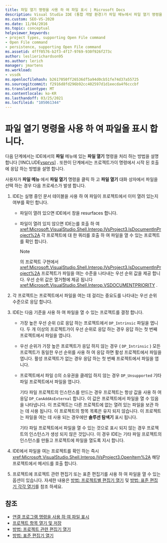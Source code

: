 ```yaml
---
title: 파일 열기 명령을 사용 하 여 파일 표시 | Microsoft Docs
description: Visual Studio IDE (통합 개발 환경)가 파일 메뉴에서 파일 열기 명령을 처리 하 여 파일을 표시 하는 방법을 알아봅니다.
ms.custom: SEO-VS-2020
ms.date: 11/04/2016
ms.topic: conceptual
helpviewer_keywords:
- project types, supporting Open File command
- Open File command
- persistence, supporting Open File command
ms.assetid: 4fff0576-b2f3-4f17-9769-930f926f273c
author: leslierichardson95
ms.author: lerich
manager: jmartens
ms.workload:
- vssdk
ms.openlocfilehash: b2617050ff26536df5a94d0cb51fe74d37a55725
ms.sourcegitcommit: f2916d8fd296b92cc402597d1d1eecda4f6cccbf
ms.translationtype: MT
ms.contentlocale: ko-KR
ms.lasthandoff: 03/25/2021
ms.locfileid: "105061344"
---
```

# <a name="display-files-by-using-the-open-file-command"></a>파일 열기 명령을 사용 하 여 파일을 표시 합니다.
다음 단계에서는 IDE에서의 **파일** 메뉴에 있는 **파일 열기** 명령을 처리 하는 방법을 설명 합니다 [!INCLUDE[vsprvs](../../code-quality/includes/vsprvs_md.md)] . 또한이 단계에서는 프로젝트가이 명령에서 시작 된 호출에 응답 하는 방법을 설명 합니다.

 사용자가 **파일 메뉴** 에서 **파일 열기** 명령을 클릭 하 고 **파일 열기** 대화 상자에서 파일을 선택 하는 경우 다음 프로세스가 발생 합니다.

1. IDE는 실행 중인 문서 테이블을 사용 하 여 파일이 프로젝트에서 이미 열려 있는지 여부를 확인 합니다.

    - 파일이 열려 있으면 IDE에서 창을 resurfaces 합니다.

    - 파일이 열려 있지 않으면 IDE는를 호출 하 여 <xref:Microsoft.VisualStudio.Shell.Interop.IVsProject3.IsDocumentInProject%2A> 각 프로젝트에 대 한 쿼리를 호출 하 여 파일을 열 수 있는 프로젝트를 확인 합니다.

        > [!NOTE]
        > 의 프로젝트 구현에서 <xref:Microsoft.VisualStudio.Shell.Interop.IVsProject3.IsDocumentInProject%2A> 프로젝트가 파일을 여는 수준을 나타내는 우선 순위 값을 제공 합니다. 우선 순위 값은 열거형에 제공 됩니다 <xref:Microsoft.VisualStudio.Shell.Interop.VSDOCUMENTPRIORITY> .

2. 각 프로젝트는 프로젝트에서 파일을 여는 데 걸리는 중요도를 나타내는 우선 순위 수준으로 응답 합니다.

3. IDE는 다음 기준을 사용 하 여 파일을 열 수 있는 프로젝트를 결정 합니다.

    - 가장 높은 우선 순위 ()로 응답 하는 프로젝트에서 `DP_Intrinsic` 파일을 엽니다. 두 개 이상의 프로젝트가이 우선 순위로 응답 하는 경우 응답 하는 첫 번째 프로젝트에서 파일을 엽니다.

    - 우선 순위가 가장 높은 프로젝트가 응답 하지 않는 경우 ( `DP_Intrinsic` ) 모든 프로젝트가 동일한 우선 순위를 사용 하 여 응답 하면 활성 프로젝트에서 파일을 엽니다. 활성 프로젝트가 없는 경우 응답 하는 첫 번째 프로젝트에서 파일을 엽니다.

    - 프로젝트에서 파일 ()의 소유권을 클레임 하지 않는 경우 `DP_Unsupported` 기타 파일 프로젝트에서 파일을 엽니다.

         기타 파일 프로젝트의 인스턴스를 만드는 경우 프로젝트는 항상 값을 사용 하 여 응답 `DP_CanAddAsExternal` 합니다. 이 값은 프로젝트에서 파일을 열 수 있음을 나타냅니다. 이 프로젝트는 다른 프로젝트에 없는 열려 있는 파일을 보관 하는 데 사용 됩니다. 이 프로젝트의 항목 목록은 유지 되지 않습니다. 이 프로젝트는 파일을 여는 데 사용 되는 경우에만 **솔루션 탐색기** 표시 됩니다.

         기타 파일 프로젝트에서 파일을 열 수 있는 것으로 표시 되지 않는 경우 프로젝트의 인스턴스가 생성 되지 않은 것입니다. 이 경우 IDE는 기타 파일 프로젝트의 인스턴스를 만들고 프로젝트에 파일을 열도록 지시 합니다.

4. IDE에서 파일을 여는 프로젝트를 확인 하는 즉시 <xref:Microsoft.VisualStudio.Shell.Interop.IVsProject3.OpenItem%2A> 해당 프로젝트에서 메서드를 호출 합니다.

5. 프로젝트에 프로젝트 관련 편집기 또는 표준 편집기를 사용 하 여 파일을 열 수 있는 옵션이 있습니다. 자세한 내용은 [방법: 프로젝트별 편집기 열기](../../extensibility/how-to-open-project-specific-editors.md) 및 [방법: 표준 편집기 각각 열기](../../extensibility/how-to-open-standard-editors.md)를 참조 하세요.

## <a name="see-also"></a>참조
- [연결 프로그램 명령을 사용 하 여 파일 표시](../../extensibility/internals/displaying-files-by-using-the-open-with-command.md)
- [프로젝트 항목 열기 및 저장](../../extensibility/internals/opening-and-saving-project-items.md)
- [방법: 프로젝트 관련 편집기 열기](../../extensibility/how-to-open-project-specific-editors.md)
- [방법: 표준 편집기 열기](../../extensibility/how-to-open-standard-editors.md)
